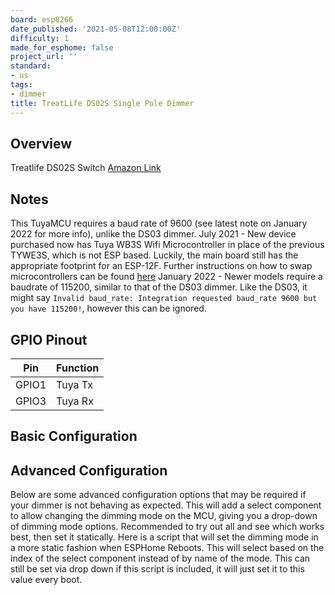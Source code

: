 ```yaml
---
board: esp8266
date_published: '2021-05-08T12:00:00Z'
difficulty: 1
made_for_esphome: false
project_url: ''
standard:
- us
tags:
- dimmer
title: TreatLife DS02S Single Pole Dimmer
---
```


## Overview

Treatlife DS02S Switch
[Amazon Link](https://amzn.to/2RHB44M)

## Notes

This TuyaMCU requires a baud rate of 9600 (see latest note on January 2022 for more info), unlike the DS03 dimmer.
July 2021 - New device purchased now has Tuya WB3S Wifi Microcontroller in place of the previous TYWE3S, which is not ESP based. Luckily, the main board still has the appropriate footprint for an ESP-12F. Further instructions on how to swap microcontrollers can be found [here](https://community.home-assistant.io/t/treatlife-dual-outlet-indoor-dimmer-plug-wb3s-to-esp-12-transplant/256798)
January 2022 - Newer models require a baudrate of 115200, similar to that of the DS03 dimmer. Like the DS03, it might say `Invalid baud_rate: Integration requested baud_rate 9600 but you have 115200!`, however this can be ignored.

## GPIO Pinout

| Pin   | Function |
| ----- | -------- |
| GPIO1 | Tuya Tx  |
| GPIO3 | Tuya Rx  |

## Basic Configuration

## Advanced Configuration

Below are some advanced configuration options that may be required if your dimmer is not behaving as expected.
This will add a select component to allow changing the dimming mode on the MCU, giving you a drop-down of dimming mode options. Recommended to try out all and see which works best, then set it statically.
Here is a script that will set the dimming mode in a more static fashion when ESPHome Reboots. This will select based on the index of the select component instead of by name of the mode. This can still be set via drop down if this script is included, it will just set it to this value every boot.